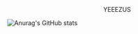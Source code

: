 <div align="center">YEEEZUS</div>


![Anurag's GitHub stats](https://github-readme-stats.vercel.app/api?Camtrup=anuraghazra&theme=dark&show_icons=true)